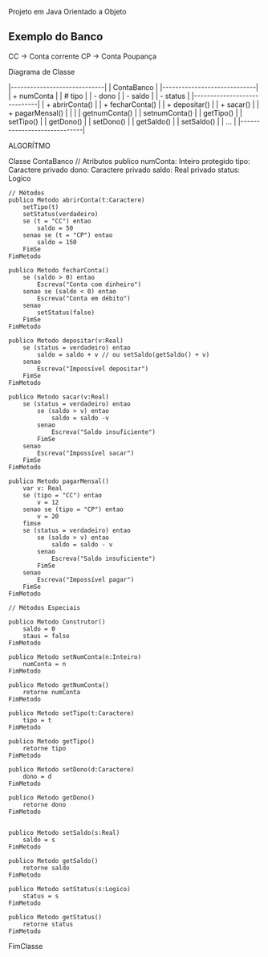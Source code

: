 Projeto em Java Orientado a Objeto

Exemplo do Banco
-----------------

CC -> Conta corrente
CP -> Conta Poupança


Diagrama de Classe

|-----------------------------|
|         ContaBanco          |
|-----------------------------|
| +  numConta                 |
| #  tipo                     |
| -  dono                     |
| -  saldo                    |
| -  status                   |
|-----------------------------|
| +  abrirConta()             |
| +  fecharConta()            |
| +  depositar()              |
| +  sacar()                  |
| +  pagarMensal()            |
|                             |
|   getnumConta()             |
|   setnumConta()             |
|   getTipo()                 |
|   setTipo()                 |
|   getDono()                 |
|   setDono()                 |
|   getSaldo()                |
|   setSaldo()                |
|   ...                       |
|-----------------------------|


ALGORÍTMO

Classe ContaBanco
    // Atributos
    publico numConta: Inteiro
    protegido tipo: Caractere
    privado dono: Caractere
    privado saldo: Real
    privado status: Logico
    
    // Métodos
    publico Metodo abrirConta(t:Caractere)
        setTipo(t)
        setStatus(verdadeiro)
        se (t = "CC") entao
            saldo = 50
        senao se (t = "CP") entao
            saldo = 150
        FimSe
    FimMetodo
    
    publico Metodo fecharConta()
        se (saldo > 0) entao
            Escreva("Conta com dinheiro")
        senao se (saldo < 0) entao
            Escreva("Conta em débito")
        senao
            setStatus(false)
        FimSe
    FimMetodo
    
    publico Metodo depositar(v:Real)
        se (status = verdadeiro) entao
            saldo = saldo + v // ou setSaldo(getSaldo() + v)
        senao
            Escreva("Impossível depositar")
        FimSe
    FimMetodo
    
    publico Metodo sacar(v:Real)
        se (status = verdadeiro) entao
            se (saldo > v) entao
                saldo = saldo -v
            senao
                Escreva("Saldo insuficiente")
            FimSe
        senao
            Escreva("Impossível sacar")
        FimSe
    FimMetodo
    
    publico Metodo pagarMensal()
        var v: Real
        se (tipo = "CC") entao
            v = 12
        senao se (tipo = "CP") entao
            v = 20
        fimse
        se (status = verdadeiro) entao
            se (saldo > v) entao
                saldo = saldo - v
            senao
                Escreva("Saldo insuficiente")
            FimSe
        senao
            Escreva("Impossível pagar")
        FimSe
    FimMetodo
    
    // Métodos Especiais
    
    publico Metodo Construtor()
        saldo = 0
        staus = falso
    FimMetodo
    
    publico Metodo setNumConta(n:Inteiro)
        numConta = n
    FimMetodo
    
    publico Metodo getNumConta()
        retorne numConta
    FimMetodo
    
    publico Metodo setTipo(t:Caractere)
        tipo = t
    FimMetodo
    
    publico Metodo getTipo()
        retorne tipo
    FimMetodo
    
    publico Metodo setDono(d:Caractere)
        dono = d
    FimMetodo
    
    publico Metodo getDono()
        retorne dono
    FimMetodo
    
    
    publico Metodo setSaldo(s:Real)
        saldo = s
    FimMetodo
    
    publico Metodo getSaldo()
        retorne saldo
    FimMetodo
    
    publico Metodo setStatus(s:Logico)
        status = s
    FimMetodo
    
    publico Metodo getStatus()
        retorne status
    FimMetodo
  
FimClasse



    


